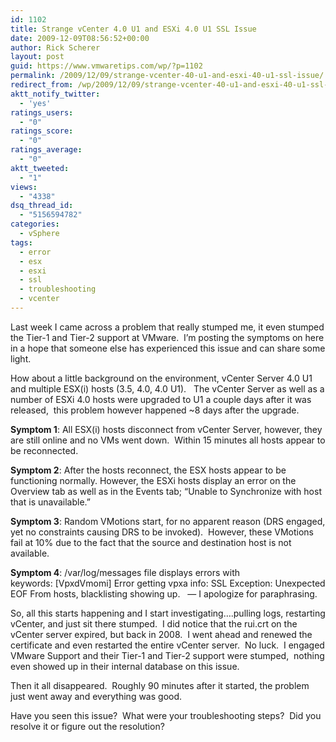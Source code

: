 ```yaml
---
id: 1102
title: Strange vCenter 4.0 U1 and ESXi 4.0 U1 SSL Issue
date: 2009-12-09T08:56:52+00:00
author: Rick Scherer
layout: post
guid: https://www.vmwaretips.com/wp/?p=1102
permalink: /2009/12/09/strange-vcenter-40-u1-and-esxi-40-u1-ssl-issue/
redirect_from: /wp/2009/12/09/strange-vcenter-40-u1-and-esxi-40-u1-ssl-issue/
aktt_notify_twitter:
  - 'yes'
ratings_users:
  - "0"
ratings_score:
  - "0"
ratings_average:
  - "0"
aktt_tweeted:
  - "1"
views:
  - "4338"
dsq_thread_id:
  - "5156594782"
categories:
  - vSphere
tags:
  - error
  - esx
  - esxi
  - ssl
  - troubleshooting
  - vcenter
---
```

Last week I came across a problem that really stumped me, it even stumped the Tier-1 and Tier-2 support at VMware.  I&#8217;m posting the symptoms on here in a hope that someone else has experienced this issue and can share some light.

How about a little background on the environment, vCenter Server 4.0 U1 and multiple ESX(i) hosts (3.5, 4.0, 4.0 U1).   The vCenter Server as well as a number of ESXi 4.0 hosts were upgraded to U1 a couple days after it was released,  this problem however happened ~8 days after the upgrade.

**Symptom 1**: All ESX(i) hosts disconnect from vCenter Server, however, they are still online and no VMs went down.  Within 15 minutes all hosts appear to be reconnected.

**Symptom 2**: After the hosts reconnect, the ESX hosts appear to be functioning normally. However, the ESXi hosts display an error on the Overview tab as well as in the Events tab; &#8220;Unable to Synchronize with host that is unavailable.&#8221;

**Symptom 3**: Random VMotions start, for no apparent reason (DRS engaged, yet no constraints causing DRS to be invoked).  However, these VMotions fail at 10% due to the fact that the source and destination host is not available.

**Symptom 4**: /var/log/messages file displays errors with keywords: [VpxdVmomi] Error getting vpxa info: SSL Exception: Unexpected EOF From hosts, blacklisting showing up.   &#8212; I apologize for paraphrasing.

So, all this starts happening and I start investigating&#8230;.pulling logs, restarting vCenter, and just sit there stumped.  I did notice that the rui.crt on the vCenter server expired, but back in 2008.  I went ahead and renewed the certificate and even restarted the entire vCenter server.  No luck.  I engaged VMware Support and their Tier-1 and Tier-2 support were stumped,  nothing even showed up in their internal database on this issue.

Then it all disappeared.  Roughly 90 minutes after it started, the problem just went away and everything was good.

Have you seen this issue?  What were your troubleshooting steps?  Did you resolve it or figure out the resolution?